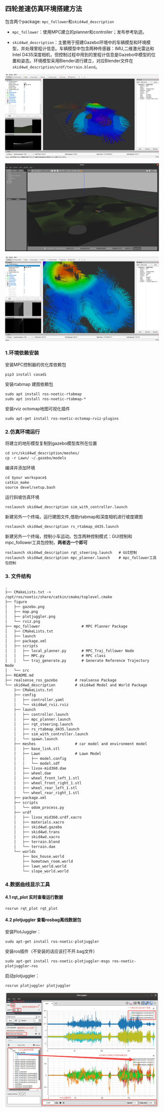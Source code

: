 ## 四轮差速仿真环境搭建方法

包含两个package: ```mpc_follower```和```skid4wd_description```

* ```mpc_follower```：使用MPC建立的planner和controller；发布参考轨迹。

* ```skid4wd_description```：主要用于搭建Gazebo环境中的车辆模型和环境模型，并处理里程计信息。车辆模型中包含两种传感器：IMU,二维激光雷达和Intel D435深度相机，但控制过程中用到的里程计信息是Gazebo中模型的位置和姿态。环境模型采用Blender进行建立，对应Blender文件在```skid4wd_description/urdf/terrain.blend```。

![rviz显示效果](./figure/rviz.png)

![gazebo显示效果](./figure/gazebo.png)

![建图效果](./figure/map.png)

### 1.环境依赖安装

安装MPC控制器的优化库依赖包

```
pip3 install casadi  
```
安装rtabmap 建图依赖包
```
sudo apt install ros-noetic-rtabmap
sudo apt install ros-noetic-rtabmap-*
```
安装rviz octomap地图可视化插件
```
sudo apt-get install ros-noetic-octomap-rviz-plugins
```

### 2.仿真环境运行
将建立的地形模型复制到gazebo模型库所在位置
```
cd src/skid4wd_description/meshes/
cp -r Lawn/ ~/.gazebo/models
```

编译并添加环境
```
cd $your workspace$
catkin_make
source devel/setup.bash
```

运行斜坡仿真环境
```
roslaunch skid4wd_description sim_with_controller.launch
```

新建另外一个终端，运行建图文件,借助rtabmap和深度相机进行坡度建图

```
roslaunch skid4wd_description rs_rtabmap_d435.launch
```

新建另外一个终端，控制小车运动。包含两种控制模式：GUI控制和mpc_follower工具包控制，**两者选一个即可**
```
roslaunch skid4wd_description rqt_steering.launch   # GUI控制
roslaunch skid4wd_description mpc_planner.launch    # mpc_follower工具包控制
```

### 3. 文件结构
```
.
├── CMakeLists.txt -> /opt/ros/noetic/share/catkin/cmake/toplevel.cmake
├── figure
│   ├── gazebo.png
│   ├── map.png
│   ├── plotjuggler.png
│   └── rviz.png
├── mpc_follower                   # MPC Planner Package
│   ├── CMakeLists.txt
│   ├── launch
│   ├── package.xml
│   ├── scripts
│   │   ├── local_planner.py       # MPC_Traj_follower Node
│   │   ├── MPC.py                 # MPC class
│   │   └── traj_generate.py       # Generate Reference Trajectory Node
│   └── src
├── README.md
├── realsense_ros_gazebo        # realsense Package
└── skid4wd_description         # skid4wd Model and World Package
    ├── CMakeLists.txt
    ├── config
    │   ├── controller.yaml
    │   └── skid4wd_rviz.rviz
    ├── launch
    │   ├── controller.launch
    │   ├── mpc_planner.launch
    │   ├── rqt_steering.launch
    │   ├── rs_rtabmap_d435.launch
    │   ├── sim_with_controller.launch
    │   └── spawn.launch
    ├── meshes                  # car model and environment model
    │   ├── base_link.stl
    │   ├── Lawn                # Lawn Model
    │   │   ├── model.config
    │   │   └── model.sdf
    │   ├── livox-mid360.dae
    │   ├── wheel.dae
    │   ├── wheel_front_left_1.stl
    │   ├── wheel_front_right_1.stl
    │   ├── wheel_rear_left_1.stl
    │   └── wheel_rear_right_1.stl
    ├── package.xml
    ├── scripts
    │   └── odom_process.py
    ├── urdf
    │   ├── livox_mid360.urdf.xacro
    │   ├── materials.xacro
    │   ├── skid4wd.gazebo
    │   ├── skid4wd.trans
    │   ├── skid4wd.xacro
    │   ├── terrain.blend
    │   └── terrain.dae
    └── worlds
        ├── box_house.world
        ├── hometown_room.world
        ├── lawn_world.world
        └── slope_world.world
```

### 4.数据曲线显示工具

#### 4.1 rqt_plot 实时查看运行数据
```
rosrun rqt_plot rqt_plot
```

#### 4.2 plotjuggler 查看rosbag离线数据包 
 
安装PlotJuggler：
```
sudo apt-get install ros-noetic-plotjuggler
```

安装ros插件（不安装的话应该打不开.bag文件）
```
sudo apt-get install ros-noetic-plotjuggler-msgs ros-noetic-plotjuggler-ros
```

启动plotjuggler：
```
rosrun plotjuggler plotjuggler
```


![plotjuggler界面和功能](./figure/plotjuggler.png)
